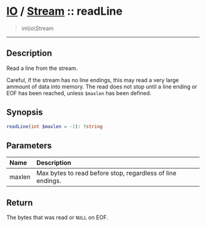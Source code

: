 # [IO](IO.md) / [Stream](IO-Stream.md) :: readLine
 > im\io\Stream
____

## Description
Read a line from the stream.

Careful, if the stream has no line endings,
this may read a very large ammount of data into memory.
The read does not stop until a line ending or EOF
has been reached, unless `$maxlen` has been defined.

## Synopsis
```php
readLine(int $maxlen = -1): ?string
```

## Parameters
| Name | Description |
| :--- | :---------- |
| maxlen | Max bytes to read before stop, regardless of line endings. |

## Return
The bytes that was read or `NULL` on EOF.
